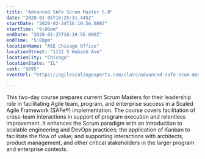 ```yaml
---
title: "Advanced SAFe Scrum Master 5.0"
date: "2020-01-05T16:25:31.445Z"
startDate: "2020-02-24T16:19:56.000Z"
startTime: "9:00am"
endDate: "2020-02-25T16:19:56.000Z"
endTime: "5:00pm"
locationName: "ASE Chicago Office"
locationStreet: "1132 S Wabash Ave"
locationCity: "Chicago"
locationState: "IL"
cost: "$895"
eventUrl: "https://agilescalingexperts.com/class/advanced-safe-scum-master-5-0-confirmed-to-run-chicago-2-24-2020/?utm_medium=listing&utm_source=external&utm_campaign=classes&utm_term=chicagotechevents"

---
```


This two-day course prepares current Scrum Masters for their leadership role in facilitating Agile team, program, and enterprise success in a Scaled Agile Framework (SAFe®) implementation. The course covers facilitation of cross-team interactions in support of program execution and relentless improvement. It enhances the Scrum paradigm with an introduction to scalable engineering and DevOps practices; the application of Kanban to facilitate the flow of value; and supporting interactions with architects, product management, and other critical stakeholders in the larger program and enterprise contexts.

